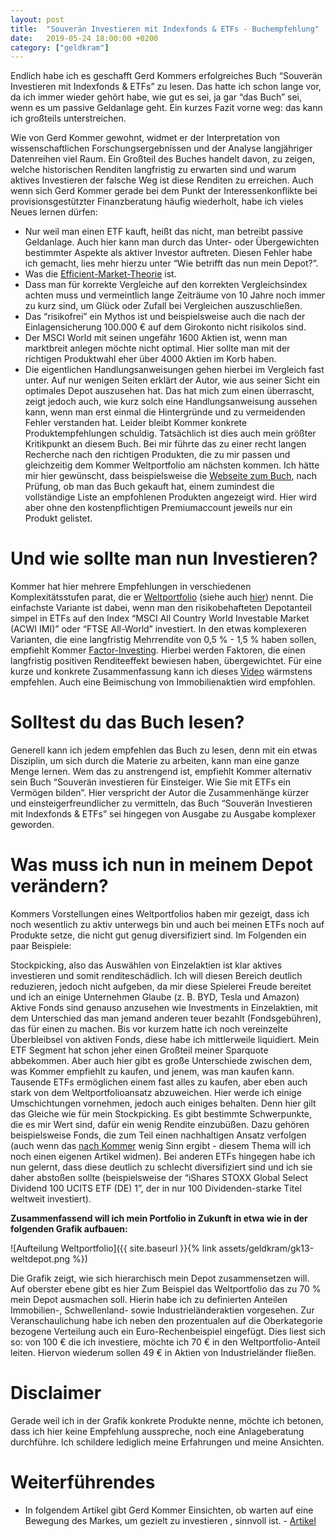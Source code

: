 ```yaml
---
layout: post
title:  "Souverän Investieren mit Indexfonds & ETFs - Buchempfehlung"
date:   2019-05-24 18:00:00 +0200
category: ["geldkram"]
---
```


Endlich habe ich es geschafft Gerd Kommers erfolgreiches Buch “Souverän Investieren mit Indexfonds & ETFs” zu lesen. Das hatte ich schon lange vor, da ich immer wieder gehört habe, wie gut es sei, ja gar “das Buch” sei, wenn es um passive Geldanlage geht. Ein kurzes Fazit vorne weg: das kann ich großteils unterstreichen.

Wie von Gerd Kommer gewohnt, widmet er der Interpretation von wissenschaftlichen Forschungsergebnissen und der Analyse langjähriger Datenreihen viel Raum. Ein Großteil des Buches handelt davon, zu zeigen, welche historischen Renditen langfristig zu erwarten sind und warum aktives Investieren der falsche Weg ist diese Renditen zu erreichen. Auch wenn sich Gerd Kommer gerade bei dem Punkt der Interessenkonflikte bei provisionsgestützter Finanzberatung häufig wiederholt, habe ich vieles Neues lernen dürfen:

* Nur weil man einen ETF kauft, heißt das nicht, man betreibt passive Geldanlage. Auch hier kann man durch das Unter- oder Übergewichten bestimmter Aspekte als aktiver Investor auftreten. Diesen Fehler habe ich gemacht, lies mehr hierzu unter “Wie betrifft das nun mein Depot?”.
* Was die [Efficient-Market-Theorie](https://de.wikipedia.org/wiki/Markteffizienzhypothese) ist. 
* Dass man für korrekte Vergleiche auf den korrekten Vergleichsindex achten muss und vermeintlich lange Zeiträume von 10 Jahre noch immer zu kurz sind, um Glück oder Zufall bei Vergleichen auszuschließen.
* Das “risikofrei” ein Mythos ist und beispielsweise auch die nach der Einlagensicherung 100.000 € auf dem Girokonto nicht risikolos sind.
* Der MSCI World mit seinen ungefähr 1600 Aktien ist, wenn man marktbreit anlegen möchte nicht optimal. Hier sollte man mit der richtigen Produktwahl eher über 4000 Aktien im Korb haben.
* Die eigentlichen Handlungsanweisungen gehen hierbei im Vergleich fast unter. Auf nur wenigen Seiten erklärt der
 Autor, wie aus seiner Sicht ein optimales Depot auszusehen hat. Das hat mich zum einen überrascht, zeigt jedoch auch, wie kurz solch eine Handlungsanweisung aussehen kann, wenn man erst einmal die Hintergründe und zu vermeidenden Fehler verstanden hat. Leider bleibt Kommer konkrete Produktempfehlungen schuldig. Tatsächlich ist dies auch mein größter Kritikpunkt an diesem Buch. Bei mir führte das zu einer recht langen Recherche nach den richtigen Produkten, die zu mir passen und gleichzeitig dem Kommer Weltportfolio am nächsten kommen. Ich hätte mir hier gewünscht, dass beispielsweise die [Webseite zum Buch](https://weltportfolio.net/), nach Prüfung, ob man das Buch gekauft hat, einem zumindest die vollständige Liste an empfohlenen Produkten angezeigt wird. Hier wird aber ohne den kostenpflichtigen Premiumaccount jeweils nur ein Produkt gelistet.

# Und wie sollte man nun Investieren?

Kommer hat hier mehrere Empfehlungen in verschiedenen Komplexitätsstufen parat, die er [Weltportfolio](https://weltportfolio.net/views/weltportfolio.xhtml) (siehe auch [hier](https://de.extraetf.com/wissen/kommer-weltportfolios-2018)) nennt. Die einfachste Variante ist dabei, wenn man den risikobehafteten Depotanteil simpel in ETFs auf den Index “MSCI All Country World Investable Market (ACWI IMI)” oder “FTSE All-World” investiert.
In den etwas komplexeren Varianten, die eine langfristig Mehrrendite von 0,5 % - 1,5 % haben sollen, empfiehlt Kommer [Factor-Investing](https://www.gerd-kommer-invest.de/factor-investing-die-basics/). Hierbei werden Faktoren, die einen langfristig positiven Renditeeffekt bewiesen haben, übergewichtet. Für eine kurze und konkrete Zusammenfassung kann ich dieses [Video](https://www.youtube.com/watch?v=rKBeWnTKtJ4) wärmstens empfehlen. Auch eine Beimischung von Immobilienaktien wird empfohlen.

# Solltest du das Buch lesen?

Generell kann ich jedem empfehlen das Buch zu lesen, denn mit ein etwas Disziplin, um sich durch die Materie zu arbeiten, kann man eine ganze Menge lernen. Wem das zu anstrengend ist, empfiehlt Kommer alternativ sein Buch “Souverän investieren für Einsteiger. Wie Sie mit ETFs ein Vermögen bilden”. Hier verspricht der Autor die Zusammenhänge kürzer und einsteigerfreundlicher zu vermitteln, das Buch “Souverän Investieren mit Indexfonds & ETFs” sei hingegen von Ausgabe zu Ausgabe komplexer geworden.

# Was muss ich nun in meinem Depot verändern?

Kommers Vorstellungen eines Weltportfolios haben mir gezeigt, dass ich  noch wesentlich zu aktiv unterwegs bin und auch bei meinen ETFs noch auf Produkte setze, die nicht gut genug diversifiziert sind. Im Folgenden ein paar Beispiele:

Stockpicking, also das Auswählen von Einzelaktien ist klar aktives investieren und somit renditeschädlich. Ich will diesen Bereich deutlich reduzieren, jedoch nicht aufgeben, da mir diese Spielerei Freude bereitet und ich an einige Unternehmen Glaube (z. B. BYD, Tesla und Amazon)
Aktive Fonds sind genauso anzusehen wie Investments in Einzelaktien, mit dem Unterschied das man jemand anderen teuer bezahlt (Fondsgebühren), das für einen zu machen. Bis vor kurzem hatte ich noch vereinzelte Überbleibsel von aktiven Fonds, diese habe ich mittlerweile liquidiert.
Mein ETF Segment hat schon jeher einen Großteil meiner Sparquote abbekommen. Aber auch hier gibt es große Unterschiede zwischen dem, was Kommer empfiehlt zu kaufen, und jenem, was man kaufen kann. Tausende ETFs ermöglichen einem fast alles zu kaufen, aber eben auch stark von dem Weltportfolioansatz abzuweichen. Hier werde ich einige Umschichtungen vornehmen, jedoch auch einiges behalten. Denn hier gilt das Gleiche wie für mein Stockpicking. Es gibt bestimmte Schwerpunkte, die es mir Wert sind, dafür ein wenig Rendite einzubüßen. Dazu gehören beispielsweise Fonds, die zum Teil einen nachhaltigen Ansatz verfolgen (auch wenn das [nach Kommer](https://www.gerd-kommer-invest.de/sozial-verantwortlich-investieren-macht-das-sinn/) wenig Sinn ergibt - diesem Thema will ich noch einen eigenen Artikel widmen). Bei anderen ETFs hingegen habe ich nun gelernt, dass diese deutlich zu schlecht diversifiziert sind und ich sie daher abstoßen sollte (beispielsweise der “iShares STOXX Global Select Dividend 100 UCITS ETF (DE) 1”, der in nur 100 Dividenden-starke Titel weltweit investiert).

**Zusammenfassend will ich mein Portfolio in Zukunft in etwa wie in der folgenden Grafik aufbauen:**

![Aufteilung Weltportfolio]({{ site.baseurl }}{% link assets/geldkram/gk13-weltdepot.png %})

Die Grafik zeigt, wie sich hierarchisch mein Depot zusammensetzen will. Auf oberster ebene gibt es hier Zum Beispiel das Weltportfolio das zu 70 % mein Depot ausmachen soll. Hierin habe ich zu definierten Anteilen Immobilien-, Schwellenland- sowie Industrieländeraktien vorgesehen. Zur Veranschaulichung habe ich neben den prozentualen auf die Oberkategorie bezogene Verteilung auch ein Euro-Rechenbeispiel eingefügt. Dies liest sich so: von 100 € die ich investiere, möchte ich 70 € in den Weltportfolio-Anteil leiten. Hiervon wiederum sollen 49 € in Aktien von Industrieländer fließen.

# Disclaimer

Gerade weil ich in der Grafik konkrete Produkte nenne, möchte ich betonen, dass ich hier keine Empfehlung ausspreche, noch eine Anlageberatung durchführe. Ich schildere lediglich meine Erfahrungen und meine Ansichten.

# Weiterführendes

* In folgendem Artikel gibt Gerd Kommer Einsichten, ob warten auf eine Bewegung des Markes, um gezielt zu investieren
, sinnvoll ist. - [Artikel](https://www.gerd-kommer-invest.de/timing-des-markteinstiegs/)